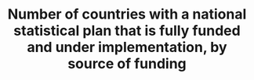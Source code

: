 ---
title: >-
  Number  of  countries  with  a  national  statistical  plan  that  is  fully  funded  and  under  implementation,  by  source  of  funding
permalink: /17-18-3/
sdg_goal: 17
layout: indicator
indicator: 17.18.3
indicator_variable: natstat_plan
graph: null
graph_type_description: Not  suitable
graph_status_notes: Posted
variable_description: null
variable_notes: null
un_designated_tier: '1'
un_custodial_agency: 'PARIS21  (Partnering  Agencies:UNSD,  Regional  Commissions,  World  Bank)'
target_id: '17.18'
has_metadata: true
goal_meta_link: 'http://unstats.un.org/sdgs/files/metadata-compilation/Metadata-Goal-17.pdf'
goal_meta_link_page: 32
indicator_name: >-
  Number  of  countries  with  a  national  statistical  plan  that  is  fully  funded  and  under  implementation,  by  source  of  funding
target: >-
  By  2020,  enhance  capacity-building  support  to  developing  countries,  including  for  least  developed  countries  and  small  island  developing  States,  to  increase  significantly  the  availability  of  high-quality,  timely  and  reliable  data  disaggregated  by  income,  gender,  age,  race,  ethnicity,  migratory  status,  disability,  geographic  location  and  other  characteristics  relevant  in  national  contexts.
source_title: null
source_notes: null
published: true
actual_indicator_available: 'Existence  of  Funded  and  Implemented  National  Statistical  Program  '
us_method_of_computation: >-
  We  define  national  statistical  program  as  the  suite  of  Federal  statistical  programs  described  in  the  Office  of  Management  and  Budget's  Annual  Report  to  Congress  on  U.S.  Federal  Statistical  Programs.  The  report  describes  funding  and  implementation  status  by  program.  A  subset  of  this  same  infomration  is  provided  Analytical  Perspectives,  a  companion  document  to  the  President's  Budget  to  Congress.
comments_and_limitations: >-
  Programs  are  fully  funded  and  fully  implemented  to  the  extent  described  in  the  Annual  Report.  Budget  limitations  can  require  Federal  programs  to  reduce  the  scope  and/or  volume  of  initially  proposed  statistical  products.
periodicity: Annual
unit_of_measure: Yes/no
source_agency_staff_name: Jennifer  Park
source_agency_staff_email: jpark@omb.eop.gov
source_agency_survey_dataset: SSP/OIRA/OMB/EOP
source_url: >-
  https://www.whitehouse.gov/omb/inforeg_statpolicy  (See  Statistical  Programs  of  the  U.S.  Government)
graph_title: null 

---